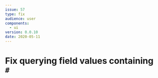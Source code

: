 ```yaml
---
issue: 57
type: fix
audience: user
components:
  - ui
version: 0.0.10
date: 2020-05-11
---
```


# Fix querying field values containing `#`
